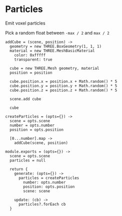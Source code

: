 Particles
=========

Emit voxel particles

Pick a random float between `-max / 2` and `max / 2`

    addCube = (scene, position) ->
      geometry = new THREE.BoxGeometry(1, 1, 1)
      material = new THREE.MeshBasicMaterial
        color: 0xfffff
        transparent: true

      cube = new THREE.Mesh geometry, material
      position = position

      cube.position.x = position.x + Math.random() * 5
      cube.position.y = position.y + Math.random() * 5
      cube.position.z = position.z + Math.random() * 5

      scene.add cube

      cube

    createParticles = (opts={}) ->
      scene = opts.scene
      number = opts.number
      position = opts.position

      [0...number].map ->
        addCube(scene, position)

    module.exports = (opts={}) ->
      scene = opts.scene
      particles = null

      return {
        generate: (opts={}) ->
          particles = createParticles
            number: opts.number
            position: opts.position
            scene: scene

        update: (cb) ->
          particles?.forEach cb
      }
